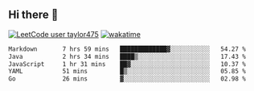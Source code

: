 ## Hi there 👋

[![LeetCode user taylor475](https://img.shields.io/badge/dynamic/json?style=for-the-badge&labelColor=black&color=%23ffa116&label=Solved&query=solvedOverTotal&url=https%3A%2F%2Fleetcode-badge.vercel.app%2Fapi%2Fusers%2Ftaylor475&logo=leetcode&logoColor=yellow)](https://leetcode.com/taylor475/)
[![wakatime](https://wakatime.com/badge/user/8c6aced9-f66a-452f-8802-5d7239ce5c50.svg)](https://wakatime.com/@8c6aced9-f66a-452f-8802-5d7239ce5c50)

<!--START_SECTION:waka-->

```txt
Markdown       7 hrs 59 mins   █████████████▓░░░░░░░░░░░   54.27 %
Java           2 hrs 34 mins   ████▒░░░░░░░░░░░░░░░░░░░░   17.43 %
JavaScript     1 hr 31 mins    ██▓░░░░░░░░░░░░░░░░░░░░░░   10.37 %
YAML           51 mins         █▒░░░░░░░░░░░░░░░░░░░░░░░   05.85 %
Go             26 mins         ▓░░░░░░░░░░░░░░░░░░░░░░░░   02.98 %
```

<!--END_SECTION:waka-->

<!--
**taylor475/taylor475** is a _special_ repository because its `README.md` (this file) appears on your GitHub profile.
